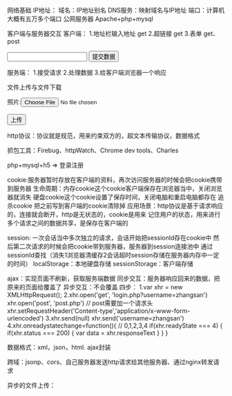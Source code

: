 网络基础
IP地址：
域名：IP地址别名
DNS服务：映射域名与IP地址
端口：计算机大概有五万多个端口
公网服务器 Apache+php+mysql


客户端与服务器交互
客户端： 1.地址栏输入地址 get  2.超链接 get 3.表单 get、post
<form action="06.php" method="post">
    <input type="text" name="username">
    <input type="submit" value="提交数据">
</form>
服务端： 1.接受请求 2.处理数据 3.给客户端浏览器一个响应

文件上传与文件下载
<form action="./api/02_post.php" method="post">
    照片:<input type="file" name="lifephoto"> <br> <br>
    <input type="submit" value="上传">
</form>

http协议：协议就是规范，用来约束双方的，超文本传输协议，数据格式

抓包工具：Firebug、httpWatch、Chrome dev tools、Charles 

php+mysql+h5 => 登录注册

cookie:服务器暂时存放在客户端的资料，再次访问服务器的时候会把cookie携带到服务器
        生命周期：内存cookie这个cookie客户端保存在浏览器当中，关闭浏览器就消失
                 硬盘cookie这个cookie设置了保存时间，关闭电脑和重启电脑都存在
                 追杀cookie 把之前写到客户端的cookie清除掉
        应用场景：http协议是基于请求响应的，连接就会断开，http是无状态的，cookie是用来
                 记住用户的状态，用来进行多个请求之间的数据共享，是保存在客户端的

session: 一次会话当中多次独立的请求，会话开始把sessionId存在cookie中
         然后第二次请求的时候会把cookie带到服务器，服务器到session连接池中
         通过sessionId查找（消失1浏览器清缓存2会话超时session存储在服务器内存中一定的时间）
localStorage：本地硬盘存储
sessionStorage：客户端存储

ajax：实现页面不刷新，获取服务端数据
    同步交互：服务器响应回来的数据，把原来的页面给覆盖了
    异步交互：不会覆盖
    四步：
        1.var xhr = new XMLHttpRequest();
        2.xhr.open('get', 'login.php?username=zhangsan')
          xhr.open('post', 'post.php')
          // post需要加一个请求头
          xhr.setRequestHeader('Content-type','application/x-www-form-urlencoded')
        3.xhr.send(null)
          xhr.send('username=zhangsan')
        4.xhr.onreadystatechange=function(){
            // 0,1,2,3,4
            if(xhr.readyState === 4) {
                if(xhr.status === 200) {
                    var data = xhr.responseText
                }
            }
        }

数据格式：xml，json，html. ajax封装

跨域：jsonp、cors、自己服务器发送http请求给其他服务器、通过nginx转发请求

异步的文件上传：
























